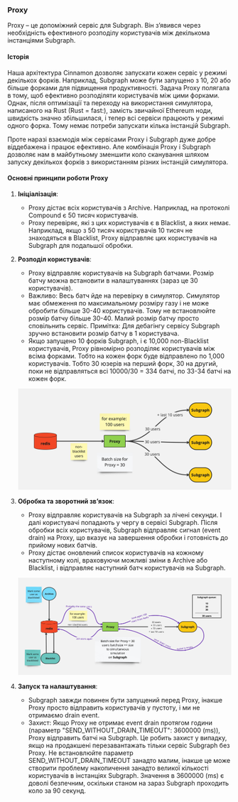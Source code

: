### Proxy

Proxy – це допоміжний сервіс для Subgraph. Він з’явився через необхідність ефективного розподілу користувачів між декількома інстанціями Subgraph.

#### Історія

Наша архітектура Cinnamon дозволяє запускати кожен сервіс у режимі декількох форків. Наприклад, Subgraph може бути запущено з 10, 20 або більше форками для підвищення продуктивності. Задача Proxy полягала в тому, щоб ефективно розподіляти користувачів між цими форками. Однак, після оптимізації та переходу на використання симулятора, написаного на Rust (Rust = fast:), замість звичайної Ethereum ноди, швидкість значно збільшилася, і тепер всі сервіси працюють у режимі одного форка. Тому немає потреби запускати кілька інстанцій Subgraph.

Проте наразі взаємодія між сервісами Proxy і Subgraph дуже добре віддебажена і працює ефективно. Але комбінація Proxy і Subgraph дозволяє нам в майбутньому зменшити коло сканування шляхом запуску декількох форків з використанням різних інстанцій симулятора.

#### Основні принципи роботи Proxy

1. **Ініціалізація**:

   - Proxy дістає всіх користувачів з Archive. Наприклад, на протоколі Compound є 50 тисяч користувачів.
   - Proxy перевіряє, які з цих користувачів є в Blacklist, а яких немає. Наприклад, якщо з 50 тисяч користувачів 10 тисяч не знаходяться в Blacklist, Proxy відправляє цих користувачів на Subgraph для подальшої обробки.

2. **Розподіл користувачів**:

   - Proxy відправляє користувачів на Subgraph батчами. Розмір батчу можна встановити в налаштуваннях (зараз це 30 користувачів).
   - Важливо: Весь батч йде на перевірку в симулятор. Симулятор має обмеження по максимальному розміру газу і не може обробити більше 30-40 користувачів. Тому не встановлюйте розмір батчу більше 30-40. Малий розмір батчу просто сповільнить сервіс. Примітка: Для дебагінгу сервісу Subgraph зручно встановити розмір батчу в 1 користувача.
   - Якщо запущено 10 форків Subgraph, і є 10,000 non-Blacklist користувачів, Proxy рівномірно розподіляє користувачів між всіма форками. Тобто на кожен форк буде відправлено по 1,000 користувачів. Тобто 30 юзерів на перший форк, 30 на другий, поки не відправляться всі 10000/30 = 334 батчі, по 33-34 батчі на кожен форк.

   ![Cinamon forking mode](../images/forkingMode.jpg)

3. **Обробка та зворотний зв’язок**:

   - Proxy відправляє користувачів на Subgraph за лічені секунди. І далі користувачі попадають у чергу в сервісі Subgraph. Після обробки всіх користувачів, Subgraph відправляє сигнал (event drain) на Proxy, що вказує на завершення обробки і готовність до прийому нових батчів.
   - Proxy дістає оновлений список користувачів на кожному наступному колі, враховуючи можливі зміни в Archive або Blacklist, і відправляє наступний батч користувачів на Subgraph.

   ![Users flow](../images/archiveToSubgraphFlow.jpg)

4. **Запуск та налаштування**:
   - Subgraph завжди повинен бути запущений перед Proxy, інакше Proxy просто відправить користувачів у пустоту, і ми не отримаємо drain event.
   - Захист: Якщо Proxy не отримає event drain протягом години (параметр "SEND_WITHOUT_DRAIN_TIMEOUT": 3600000 (ms)), Proxy відправить батчі на Subgraph. Це робить захист у випадку, якщо на продакшені перезавантажать тільки сервіс Subgraph без Proxy. Не встановлюйте параметр SEND_WITHOUT_DRAIN_TIMEOUT занадто малим, інакше це може створити проблему накопичення занадто великої кількості користувачів в інстанціях Subgraph. Значення в 3600000 (ms) є доволі безпечним, оскільки станом на зараз Subgraph проходить коло за 90 секунд.
